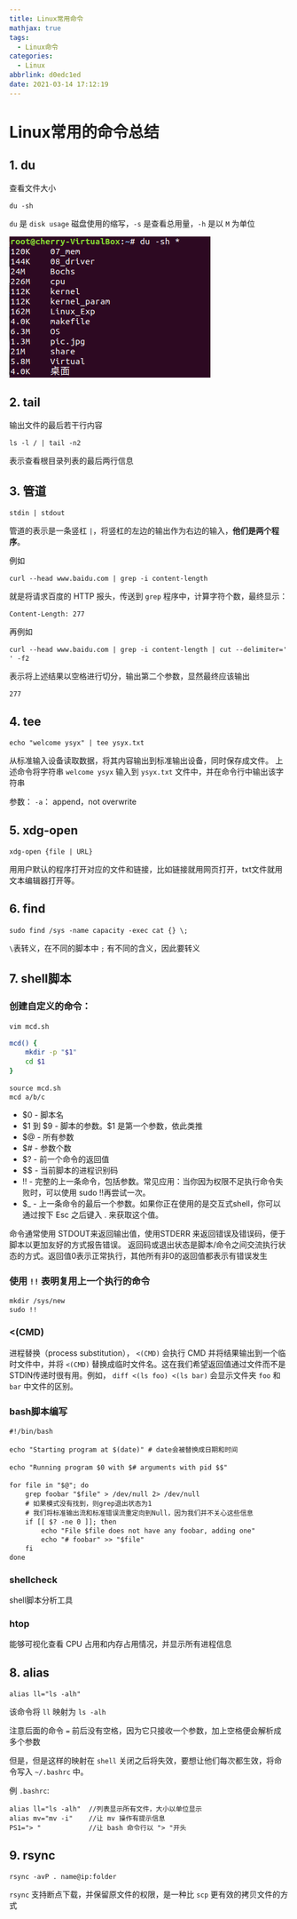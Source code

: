```yaml
---
title: Linux常用命令
mathjax: true
tags:
  - Linux命令
categories:
  - Linux
abbrlink: d0edc1ed
date: 2021-03-14 17:12:19
---
```


# Linux常用的命令总结

## 1. du

查看文件大小
```shell
du -sh
``` 

`du` 是 `disk usage` 磁盘使用的缩写，`-s` 是查看总用量，`-h` 是以 `M` 为单位

![du](d0edc1ed/du%20-sh.png)

## 2. tail

输出文件的最后若干行内容
```shell
ls -l / | tail -n2
```

表示查看根目录列表的最后两行信息

## 3. 管道

```shell
stdin | stdout
```
管道的表示是一条竖杠 `|`，将竖杠的左边的输出作为右边的输入，**他们是两个程序**。

例如
```shell
curl --head www.baidu.com | grep -i content-length
```
就是将请求百度的 HTTP 报头，传送到 `grep` 程序中，计算字符个数，最终显示：

```shell
Content-Length: 277
```

再例如
```shell
curl --head www.baidu.com | grep -i content-length | cut --delimiter=' ' -f2
```
表示将上述结果以空格进行切分，输出第二个参数，显然最终应该输出

```shell
277
```

## 4. tee

```shell
echo "welcome ysyx" | tee ysyx.txt
```
从标准输入设备读取数据，将其内容输出到标准输出设备，同时保存成文件。
上述命令将字符串 `welcome ysyx` 输入到 `ysyx.txt` 文件中，并在命令行中输出该字符串

参数：
`-a`： append，not overwrite

## 5. xdg-open

```shell
xdg-open {file | URL}
```
用用户默认的程序打开对应的文件和链接，比如链接就用网页打开，txt文件就用文本编辑器打开等。

## 6. find
```shell
sudo find /sys -name capacity -exec cat {} \;
```
`\`表转义，在不同的脚本中 `;` 有不同的含义，因此要转义


## 7. shell脚本

### 创建自定义的命令：
```shell
vim mcd.sh
```
```bash
mcd() {
    mkdir -p "$1"
    cd $1
}
```
```shell
source mcd.sh
mcd a/b/c
```
- $0 - 脚本名
- \$1 到 \$9 - 脚本的参数。$1 是第一个参数，依此类推
- $@ - 所有参数
- $# - 参数个数
- $? - 前一个命令的返回值
- $$ - 当前脚本的进程识别码
- !! - 完整的上一条命令，包括参数。常见应用：当你因为权限不足执行命令失败时，可以使用 sudo !!再尝试一次。
- $_ - 上一条命令的最后一个参数。如果你正在使用的是交互式shell，你可以通过按下 Esc 之后键入 . 来获取这个值。

命令通常使用 STDOUT来返回输出值，使用STDERR 来返回错误及错误码，便于脚本以更加友好的方式报告错误。 返回码或退出状态是脚本/命令之间交流执行状态的方式。返回值0表示正常执行，其他所有非0的返回值都表示有错误发生

### 使用 `!!` 表明复用上一个执行的命令
```shell
mkdir /sys/new
sudo !!
```

### <(CMD)

进程替换（process substitution）， `<(CMD)` 会执行 CMD 并将结果输出到一个临时文件中，并将 `<(CMD)` 替换成临时文件名。这在我们希望返回值通过文件而不是STDIN传递时很有用。例如， `diff <(ls foo) <(ls bar)` 会显示文件夹 `foo` 和 `bar` 中文件的区别。

### bash脚本编写
```shell
#!/bin/bash

echo "Starting program at $(date)" # date会被替换成日期和时间

echo "Running program $0 with $# arguments with pid $$"

for file in "$@"; do
    grep foobar "$file" > /dev/null 2> /dev/null
    # 如果模式没有找到，则grep退出状态为1
    # 我们将标准输出流和标准错误流重定向到Null，因为我们并不关心这些信息
    if [[ $? -ne 0 ]]; then
        echo "File $file does not have any foobar, adding one"
        echo "# foobar" >> "$file"
    fi
done
```

### shellcheck
shell脚本分析工具

### htop
能够可视化查看 CPU 占用和内存占用情况，并显示所有进程信息

## 8. alias

```shell
alias ll="ls -alh"
```

该命令将 `ll` 映射为 `ls -alh`

注意后面的命令 `=` 前后没有空格，因为它只接收一个参数，加上空格便会解析成多个参数

但是，但是这样的映射在 `shell` 关闭之后将失效，要想让他们每次都生效，将命令写入 `~/.bashrc` 中。

例 `.bashrc`:
```shell
alias ll="ls -alh"  //列表显示所有文件，大小以单位显示
alias mv="mv -i"    //让 mv 操作有提示信息
PS1="> "            //让 bash 命令行以 "> "开头
```
## 9. rsync
```shell
rsync -avP . name@ip:folder
```

`rsync` 支持断点下载，并保留原文件的权限，是一种比 `scp` 更有效的拷贝文件的方式

